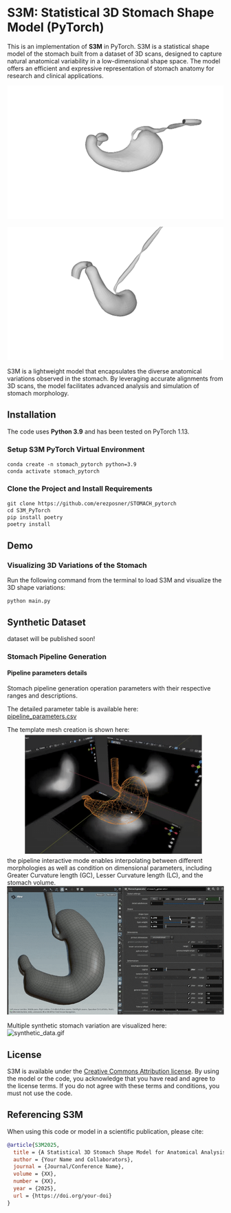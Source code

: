 # S3M: Statistical 3D Stomach Shape Model (PyTorch)

This is an implementation of **S3M** in PyTorch. S3M is a statistical shape model of the stomach built from a dataset of 3D scans, designed to capture natural anatomical variability in a low-dimensional shape space. The model offers an efficient and expressive representation of stomach anatomy for research and clinical applications.

<p align="center"> 
  <img src="images/pca_num_1.gif">
</p>
<p align="center"> 
  <img src="images/pca_num_2.gif">
</p>
S3M is a lightweight model that encapsulates the diverse anatomical variations observed in the stomach. By leveraging accurate alignments from 3D scans, the model facilitates advanced analysis and simulation of stomach morphology.

## Installation

The code uses **Python 3.9** and has been tested on PyTorch 1.13.

### Setup S3M PyTorch Virtual Environment

```shell
conda create -n stomach_pytorch python=3.9
conda activate stomach_pytorch
```

### Clone the Project and Install Requirements

```shell
git clone https://github.com/erezposner/STOMACH_pytorch
cd S3M_PyTorch
pip install poetry
poetry install
```

## Demo

### Visualizing 3D Variations of the Stomach

Run the following command from the terminal to load S3M and visualize the 3D shape variations:

```shell
python main.py
```
## Synthetic Dataset
dataset will be published soon!
### Stomach Pipeline Generation

#### Pipeline parameters details
Stomach pipeline generation operation parameters with their respective ranges and descriptions.

The detailed parameter table is available here:  
[pipeline_parameters.csv](images/pipeline_parameters.csv)

The template mesh creation is shown here: ![template_mesh.gif](images%2Ftemplate_mesh.gif)
the pipeline interactive mode enables interpolating between different morphologies as well as condition on dimensional parameters, including Greater Curvature length (GC), Lesser Curvature length (LC), and the stomach volume.
![pipeline_shape_types.gif](images%2Fpipeline_shape_types.gif)

Multiple synthetic stomach variation are visualized here: ![synthetic_data.gif](images%2Fsynthetic_data.gif)
## License

S3M is available under the [Creative Commons Attribution license](https://creativecommons.org/licenses/by/4.0/). By using the model or the code, you acknowledge that you have read and agree to the license terms. If you do not agree with these terms and conditions, you must not use the code.

## Referencing S3M

When using this code or model in a scientific publication, please cite:

```bibtex
@article{S3M2025,
  title = {A Statistical 3D Stomach Shape Model for Anatomical Analysis},
  author = {Your Name and Collaborators},
  journal = {Journal/Conference Name},
  volume = {XX},
  number = {XX},
  year = {2025},
  url = {https://doi.org/your-doi}
}
```

